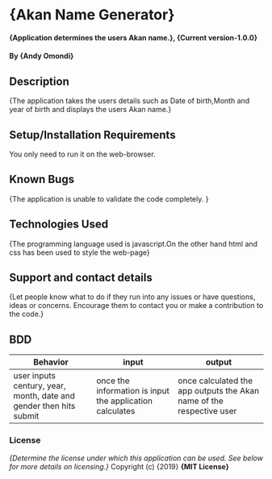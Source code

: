 # {Akan Name Generator}
#### {Application determines the users Akan name.}, {Current version-1.0.0}
#### By **{Andy Omondi}**
## Description
{The application takes the users details such as Date of birth,Month and year of birth and displays the users Akan name.}
## Setup/Installation Requirements
You only need to run it on the web-browser.

## Known Bugs
{The application is unable to validate the code completely. }
## Technologies Used
{The programming language used is javascript.On the other hand html and css has been used to style the web-page}
## Support and contact details
{Let people know what to do if they run into any issues or have questions, ideas or concerns.  Encourage them to contact you or make a contribution to the code.}
## BDD

| Behavior| input | output |
| -------- | -------- | -------- |
| user inputs century, year, month, date and gender then hits submit   | once the information is input the application calculates    | once calculated the app outputs the Akan name of the respective user     |

### License
*{Determine the license under which this application can be used.  See below for more details on licensing.}*
Copyright (c) {2019}  **{MIT License}**
